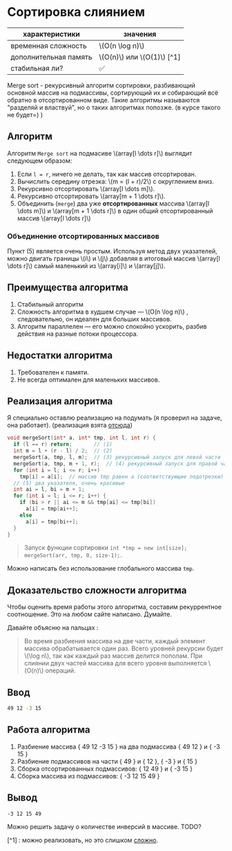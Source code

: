# Сортировка слиянием

| характеристики  | значения  |
| -------- | ------- |
| временная сложность  | \\(O(n \log n)\\)   |
| дополнительная память |  \\(O(n)\\) или \\(O(1)\\) [^1]      |
| стабильная ли? | ✅ |

Merge sort - рекурсивный алгоритм сортировки, разбивающий основной массив на подмассивы, сортирующий их и собирающий всё обратно в отсортированном виде. Такие алгоритмы называются "разделяй и властвуй", но о таких алгоритмах попозже. (в курсе такого не будет=) )

## Алгоритм

Алгоритм `Merge sort` на подмасиве \\(array[l \dots r]\\) выглядит следующем образом:

1. Если `l = r`, ничего не делать, так как массив отсортирован.
2. Вычислить середину отрезка: \\(m = (l + r)/2\\) с округлением вниз.
3. Рекурсивно отсортировать \\(array[l \dots m]\\).
4. Рекурсивно отсортировать \\(array[m + 1 \dots r]\\).
5. Объединить (`merge`) два уже **отсортированных** массива \\(array[l \dots m]\\) и \\(array[m + 1 \dots r]\\) в один общий отсортированный массив \\(array[l \dots r]\\)

### Объединение отсортированных массивов

Пункт (5) является очень простым. Используя метод двух указателей, можно двигать границы \\(i\\) и \\(j\\) добавляя в итоговый массив \\(array[l \dots r]\\) самый маленький из \\(array[i]\\) и \\(array[j]\\).

## Преимущества алгоритма
1. Стабильный алгоритм
2. Сложность алгоритма в худшем случае &mdash; \\(O(n \log n)\\) , следовательно, он идеален для больших массивов.
3. Алгоритм параллелен &mdash; его можно спокойно ускорить, разбив действия на разные потоки процессора. 

## Недостатки алгоритма
1. Требователен к памяти.
2. Не всегда оптимален для маленьких массивов.

## Реализация алгоритма

Я специально оставлю реализацию на подумать (я проверил на задаче, она работает). (реализация взята [отсюда](https://acm.khpnets.info/wiki/%D0%A1%D0%BE%D1%80%D1%82%D0%B8%D1%80%D0%BE%D0%B2%D0%BA%D0%B0_%D1%81%D0%BB%D0%B8%D1%8F%D0%BD%D0%B8%D0%B5%D0%BC))

```cpp
void mergeSort(int* a, int* tmp, int l, int r) {
  if (l == r) return;       // (1)
  int m = l + (r - l) / 2;  // (2)
  mergeSort(a, tmp, l, m);  // (3) рекурсивный запуск для левой части
  mergeSort(a, tmp, m + 1, r);  // (4) рекурсивный запуск для правой части
  for (int i = l; i <= r; i++)
    tmp[i] = a[i];  // массив tmp равен а (соответствующие подотрезки)
  // (5) два указателя, очень красивые
  int ai = l, bi = m + 1;
  for (int i = l; i <= r; i++) {
    if (bi > r || ai <= m && tmp[ai] <= tmp[bi])
      a[i] = tmp[ai++];
    else
      a[i] = tmp[bi++];
  }
}
```

> Запуск функции сортировки `int *tmp = new int[size]; mergeSort(arr, tmp, 0, size-1);`. 

Можно написать без использование глобального массива `tmp`.

## Доказательство сложности алгоритма

Чтобы оценить время работы этого алгоритма, составим рекуррентное соотношение. Это на любом сайте написано. Думайте.

Давайте объясню на пальцах :

> Во время разбиения массива на две части, каждый элемент массива обрабатывается один раз. Всего уровней рекурсии будет \\(\log n\\), так как каждый раз массив делится пополам. При слиянии двух частей массива для всего уровня выполняется \\(O(n)\\) операций.

## Ввод

```bash 
49 12 -3 15
```

## Работа алгоритма

1. Разбиение массива { 49 12 -3 15 } на два подмассива { 49 12 } и { -3 15 }
2. Разбиение подмассивов на части { 49 } и { 12 }, { -3 } и { 15 }
3. Сборка отсортированных подмассивов: { 12 49 } и { -3 15 }
4. Сборка массива из подмассивов: { -3 12 15 49 }

## Вывод

```bash 
-3 12 15 49
```

Можно решить задачу о количестве инверсий в массиве. TODO?


[^1] : можно реализовать, но это слишком [сложно](https://www.google.com/url?sa=t&rct=j&q=&esrc=s&source=web&cd=&ved=2ahUKEwjy7OyMldCBAxWyIxAIHTLPBJsQFnoECAgQAQ&url=https%3A%2F%2Fneerc.ifmo.ru%2Fwiki%2Findex.php%3Ftitle%3DC%25D0%25BE%25D1%2580%25D1%2582%25D0%25B8%25D1%2580%25D0%25BE%25D0%25B2%25D0%25BA%25D0%25B0_%25D1%2581%25D0%25BB%25D0%25B8%25D1%258F%25D0%25BD%25D0%25B8%25D0%25B5%25D0%25BC_%25D1%2581_%25D0%25B8%25D1%2581%25D0%25BF%25D0%25BE%25D0%25BB%25D1%258C%25D0%25B7%25D0%25BE%25D0%25B2%25D0%25B0%25D0%25BD%25D0%25B8%25D0%25B5%25D0%25BC_O(1)_%25D0%25B4%25D0%25BE%25D0%25BF%25D0%25BE%25D0%25BB%25D0%25BD%25D0%25B8%25D1%2582%25D0%25B5%25D0%25BB%25D1%258C%25D0%25BD%25D0%25BE%25D0%25B9_%25D0%25BF%25D0%25B0%25D0%25BC%25D1%258F%25D1%2582%25D0%25B8&usg=AOvVaw235f3zvb_T5TBa_xWEB_9g&opi=89978449).